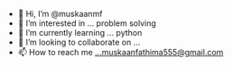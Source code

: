 - 👋 Hi, I’m @muskaanmf
- 👀 I’m interested in ... problem solving
- 🌱 I’m currently learning ... python
- 💞️ I’m looking to collaborate on ...
- 📫 How to reach me ...muskaanfathima555@gmail.com

<!---
muskaanmf/muskaanmf is a ✨ special ✨ repository because its `README.md` (this file) appears on your GitHub profile.
You can click the Preview link to take a look at your changes.
--->
